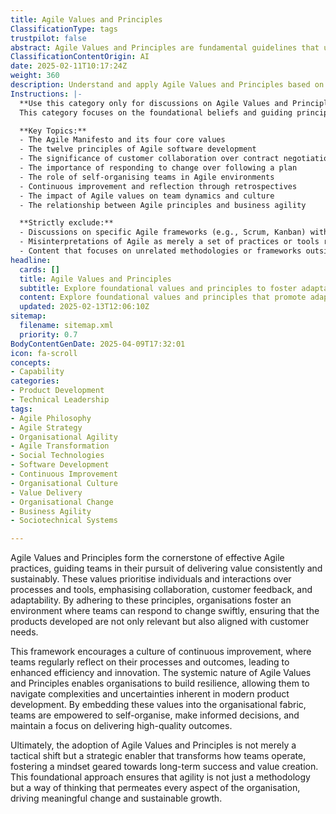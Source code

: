 ```yaml
---
title: Agile Values and Principles
ClassificationType: tags
trustpilot: false
abstract: Agile Values and Principles are fundamental guidelines that underpin effective Agile practices, serving as a framework for teams to consistently and sustainably deliver value. Originating from the Agile Manifesto, these values prioritise human interactions and collaboration over rigid processes and tools, fostering an environment where customer feedback and adaptability are central. Their importance lies in their ability to enable organisations to respond swiftly to change, ensuring that products remain relevant and aligned with customer needs. By promoting a culture of continuous improvement, Agile encourages teams to regularly assess their processes and outcomes, which enhances efficiency and drives innovation. This systemic approach builds organisational resilience, equipping teams to navigate the complexities and uncertainties of modern product development. By embedding these values into the organisational culture, teams gain the autonomy to self-organise and make informed decisions, maintaining a focus on high-quality outcomes. Ultimately, embracing Agile Values and Principles transcends a mere tactical adjustment; it acts as a strategic enabler that transforms operational dynamics, fostering a mindset oriented towards long-term success and value creation, thereby driving meaningful change and sustainable growth across the organisation.
ClassificationContentOrigin: AI
date: 2025-02-11T10:17:24Z
weight: 360
description: Understand and apply Agile Values and Principles based on first principles. Build a foundation for true agility and continuous value delivery
Instructions: |-
  **Use this category only for discussions on Agile Values and Principles.**  
  This category focuses on the foundational beliefs and guiding principles of Agile methodologies, emphasising the importance of flexibility, collaboration, and customer-centricity in delivering value. It aims to foster a deep understanding of Agile's core values to enable teams to implement practices that enhance responsiveness and adaptability in their work.

  **Key Topics:**
  - The Agile Manifesto and its four core values
  - The twelve principles of Agile software development
  - The significance of customer collaboration over contract negotiation
  - The importance of responding to change over following a plan
  - The role of self-organising teams in Agile environments
  - Continuous improvement and reflection through retrospectives
  - The impact of Agile values on team dynamics and culture
  - The relationship between Agile principles and business agility

  **Strictly exclude:**
  - Discussions on specific Agile frameworks (e.g., Scrum, Kanban) without reference to their underlying values and principles.
  - Misinterpretations of Agile as merely a set of practices or tools rather than a philosophy.
  - Content that focuses on unrelated methodologies or frameworks outside the Agile context.
headline:
  cards: []
  title: Agile Values and Principles
  subtitle: Explore foundational values and principles to foster adaptability, enhance collaboration, and drive continuous improvement in your processes.
  content: Explore foundational values and principles that promote adaptability, enhance collaboration, and facilitate continuous improvement. Posts should delve into frameworks for effective teamwork, decision-making under uncertainty, and methods for delivering consistent value, drawing insights from various thought leaders and methodologies in the field.
  updated: 2025-02-13T12:06:10Z
sitemap:
  filename: sitemap.xml
  priority: 0.7
BodyContentGenDate: 2025-04-09T17:32:01
icon: fa-scroll
concepts:
- Capability
categories:
- Product Development
- Technical Leadership
tags:
- Agile Philosophy
- Agile Strategy
- Organisational Agility
- Agile Transformation
- Social Technologies
- Software Development
- Continuous Improvement
- Organisational Culture
- Value Delivery
- Organisational Change
- Business Agility
- Sociotechnical Systems

---
```

Agile Values and Principles form the cornerstone of effective Agile practices, guiding teams in their pursuit of delivering value consistently and sustainably. These values prioritise individuals and interactions over processes and tools, emphasising collaboration, customer feedback, and adaptability. By adhering to these principles, organisations foster an environment where teams can respond to change swiftly, ensuring that the products developed are not only relevant but also aligned with customer needs.

This framework encourages a culture of continuous improvement, where teams regularly reflect on their processes and outcomes, leading to enhanced efficiency and innovation. The systemic nature of Agile Values and Principles enables organisations to build resilience, allowing them to navigate complexities and uncertainties inherent in modern product development. By embedding these values into the organisational fabric, teams are empowered to self-organise, make informed decisions, and maintain a focus on delivering high-quality outcomes.

Ultimately, the adoption of Agile Values and Principles is not merely a tactical shift but a strategic enabler that transforms how teams operate, fostering a mindset geared towards long-term success and value creation. This foundational approach ensures that agility is not just a methodology but a way of thinking that permeates every aspect of the organisation, driving meaningful change and sustainable growth.
